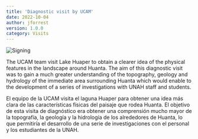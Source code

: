 ```yaml
---
title: 'Diagnostic visit by UCAM'
date: 2022-10-04 
author: jforrest
version: 1.0.0
category: Visits
---
```


![Signing](/assets/posts/1Huaper.JPG)


The UCAM team visit Lake Huaper to obtain a clearer idea of the physical features in the landscape around Huanta. The aim of this diagnostic visit was to gain a much greater understanding of the topography, geology and hydrology of the immediate area surrounding Huanta which would enable to the development of a series of investigations with UNAH staff and students.

El equipo de la UCAM visita el laguna Huaper para obtener una idea más clara de las características físicas del paisaje que rodea Huanta. El objetivo de esta visita de diagnóstico era obtener una comprensión mucho mayor de la topografía, la geología y la hidrología de los alrededores de Huanta, lo que permitiría el desarrollo de una serie de investigaciones con el personal y los estudiantes de la UNAH.

